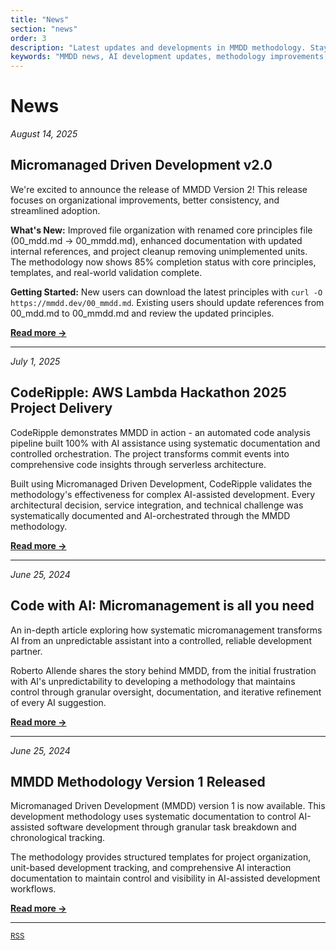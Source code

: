 ```yaml
---
title: "News"
section: "news"
order: 3
description: "Latest updates and developments in MMDD methodology. Stay informed about new features, case studies, and improvements to AI-assisted software development practices."
keywords: "MMDD news, AI development updates, methodology improvements, software development news, AI coding best practices"
---
```


# News

*August 14, 2025*
## Micromanaged Driven Development v2.0

We're excited to announce the release of MMDD Version 2! This release focuses on organizational improvements, better consistency, and streamlined adoption.

**What's New:** Improved file organization with renamed core principles file (00_mdd.md → 00_mmdd.md), enhanced documentation with updated internal references, and project cleanup removing unimplemented units. The methodology now shows 85% completion status with core principles, templates, and real-world validation complete.

**Getting Started:** New users can download the latest principles with `curl -O https://mmdd.dev/00_mmdd.md`. Existing users should update references from 00_mdd.md to 00_mmdd.md and review the updated principles.

**[Read more →](https://github.com/robertoallende/micromanaged-driven-development/discussions/2)**

---

*July 1, 2025*
## CodeRipple: AWS Lambda Hackathon 2025 Project Delivery

CodeRipple demonstrates MMDD in action - an automated code analysis pipeline built 100% with AI assistance using systematic documentation and controlled orchestration. The project transforms commit events into comprehensive code insights through serverless architecture.

Built using Micromanaged Driven Development, CodeRipple validates the methodology's effectiveness for complex AI-assisted development. Every architectural decision, service integration, and technical challenge was systematically documented and AI-orchestrated through the MMDD methodology.

**[Read more →](https://github.com/robertoallende/coderipple)**

---

*June 25, 2024*
## Code with AI: Micromanagement is all you need

An in-depth article exploring how systematic micromanagement transforms AI from an unpredictable assistant into a controlled, reliable development partner. 

Roberto Allende shares the story behind MMDD, from the initial frustration with AI's unpredictability to developing a methodology that maintains control through granular oversight, documentation, and iterative refinement of every AI suggestion.

**[Read more →](https://builder.aws.com/content/2y6nQgj1FVuaJIn9rFLThIslwaJ/code-with-ai-micromanagement-is-all-you-need)**

---

*June 25, 2024*
## MMDD Methodology Version 1 Released

Micromanaged Driven Development (MMDD) version 1 is now available. This development methodology uses systematic documentation to control AI-assisted software development through granular task breakdown and chronological tracking.

The methodology provides structured templates for project organization, unit-based development tracking, and comprehensive AI interaction documentation to maintain control and visibility in AI-assisted development workflows.

**[Read more →](https://github.com/robertoallende/micromanaged-driven-development)**

---

<small>[RSS](/rss.xml)</small>
